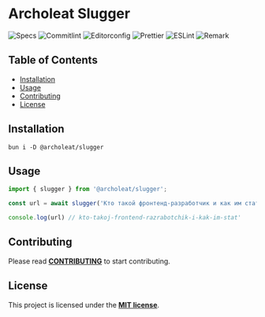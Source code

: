 # Archoleat Slugger

![Specs](https://img.shields.io/github/actions/workflow/status/archoleat/slugger/spec.yaml?label=Specs)
![Commitlint](https://img.shields.io/github/actions/workflow/status/archoleat/slugger/commitlint.yaml?label=Commitlint)
![Editorconfig](https://img.shields.io/github/actions/workflow/status/archoleat/slugger/editorconfig.yaml?label=Editorconfig)
![Prettier](https://img.shields.io/github/actions/workflow/status/archoleat/slugger/prettier.yaml?label=Prettier)
![ESLint](https://img.shields.io/github/actions/workflow/status/archoleat/slugger/eslint.yaml?label=ESLint)
![Remark](https://img.shields.io/github/actions/workflow/status/archoleat/slugger/remark.yaml?label=Remark)

## Table of Contents

- [Installation](#installation)
- [Usage](#usage)
- [Contributing](#contributing)
- [License](#license)

## Installation

```shell
bun i -D @archoleat/slugger
```

## Usage

```js
import { slugger } from '@archoleat/slugger';

const url = await slugger('Кто такой фронтенд-разработчик и как им стать');

console.log(url) // kto-takoj-frontend-razrabotchik-i-kak-im-stat'
```

## Contributing

Please read [**CONTRIBUTING**](https://github.com/archoleat/.github/blob/main/CONTRIBUTING.md)
to start contributing.

## License

This project is licensed under the [**MIT license**](LICENSE).
